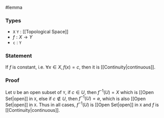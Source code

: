 #lemma
### Types
- `X` `Y` : [[Topological Space]]
- $f : X \to Y$
- `c` : `Y`
### Statement
If $f$ is constant, i.e. $\forall x \in X, f\left( x \right) = c$, then it is [[Continuity|continuous]].
### Proof
Let `U` be an open subset of `Y`, if $c \in U$, then $f^{-1}\left( U\right) = X$ which is [[Open Set|open]] in `X`, else if $c \notin U$, then $f^{-1}\left( U\right) = \varnothing$, which is also [[Open Set|open]] in `X`. Thus in all cases, $f^{-1}\left( U \right)$ is [[Open Set|open]] in `X` and $f$ is [[Continuity|continuous]].